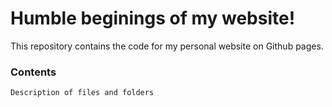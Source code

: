 # Humble beginings of my website!

This repository contains the code for my personal website on Github pages.

### Contents

```markdown
Description of files and folders

```
